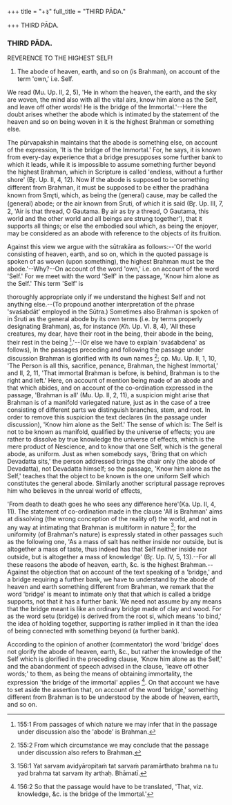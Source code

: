 +++
title = "+३"
full_title = "THIRD PĀDA."

+++
THIRD PĀDA.



### THIRD PĀDA.

REVERENCE TO THE HIGHEST SELF!

1. The abode of heaven, earth, and so on (is Brahman), on account of the term 'own,' i.e. Self.

We read (Mu. Up. II, 2, 5), 'He in whom the heaven, the earth, and the sky are woven, the mind also with all the vital airs, know him alone as the Self, and leave off other words! He is the bridge of the Immortal.'--Here the doubt arises whether the abode which is intimated by the statement of the heaven and so on being woven in it is the highest Brahman or something else.

The pūrvapakshin maintains that the abode is something else, on account of the expression, 'It is the bridge of the Immortal.' For, he says, it is known from every-day experience that a bridge presupposes some further bank to which it leads, while it is impossible to assume something further beyond the highest Brahman, which in Scripture is called 'endless, without a further shore' (Br̥. Up. II, 4, 12). Now if the abode is supposed to be something different from Brahman, it must be supposed to be either the pradhāna known from Smr̥ti, which, as being the (general) cause, may be called the (general) abode; or the air known from Śruti, of which it is said (Br̥. Up. III, 7, 2, 'Air is that thread, O Gautama. By air as by a thread, O Gautama, this world and the other world and all beings are strung together'), that it supports all things; or else the embodied soul which, as being the enjoyer, may be considered as an abode with reference to the objects of its fruition.

Against this view we argue with the sūtrakāra as follows:--'Of the world consisting of heaven, earth, and so on, which in the quoted passage is spoken of as woven (upon something), the highest Brahman must be the abode.'--Why?--On account of the word 'own,' i.e. on account of the word 'Self.' For we meet with the word 'Self' in the passage, 'Know him alone as the Self.' This term 'Self' is

thoroughly appropriate only if we understand the highest Self and not anything else.--(To propound another interpretation of the phrase 'svaśabdāt' employed in the Sūtra.) Sometimes also Brahman is spoken of in Śruti as the general abode by its own terms (i.e. by terms properly designating Brahman), as, for instance (_Kh._ Up. VI. 8, 4), 'All these creatures, my dear, have their root in the being, their abode in the being, their rest in the being [^fn_168].'--(Or else we have to explain 'svaśabdena' as follows), In the passages preceding and following the passage under discussion Brahman is glorified with its own names [^fn_169]; cp. Mu. Up. II, 1, 10, 'The Person is all this, sacrifice, penance, Brahman, the highest Immortal,' and II, 2, 11, 'That immortal Brahman is before, is behind, Brahman is to the right and left.' Here, on account of mention being made of an abode and that which abides, and on account of the co-ordination expressed in the passage, 'Brahman is all' (Mu. Up. II, 2, 11), a suspicion might arise that Brahman is of a manifold variegated nature, just as in the case of a tree consisting of different parts we distinguish branches, stem, and root. In order to remove this suspicion the text declares (in the passage under discussion), 'Know him alone as the Self.' The sense of which is: The Self is not to be known as manifold, qualified by the universe of effects; you are rather to dissolve by true knowledge the universe of effects, which is the mere product of Nescience, and to know that one Self, which is the general abode, as uniform. Just as when somebody says, 'Bring that on which Devadatta sits,' the person addressed brings the chair only (the abode of Devadatta), not Devadatta himself; so the passage, 'Know him alone as the Self,' teaches that the object to be known is the one uniform Self which constitutes the general abode. Similarly another scriptural passage reproves him who believes in the unreal world of effects,

[^fn_168]: 155:1 From passages of which nature we may infer that in the passage under discussion also the 'abode' is Brahman.

[^fn_169]: 155:2 From which circumstance we may conclude that the passage under discussion also refers to Brahman.

 'From death to death goes he who sees any difference here'(Ka. Up. II, 4, 11). The statement of co-ordination made in the clause 'All is Brahman' aims at dissolving (the wrong conception of the reality of) the world, and not in any way at intimating that Brahman is multiform in nature [^fn_170]; for the uniformity (of Brahman's nature) is expressly stated in other passages such as the following one, 'As a mass of salt has neither inside nor outside, but is altogether a mass of taste, thus indeed has that Self neither inside nor outside, but is altogether a mass of knowledge' (Br̥. Up. IV, 5, 13).--For all these reasons the abode of heaven, earth, &c. is the highest Brahman.--Against the objection that on account of the text speaking of a 'bridge,' and a bridge requiring a further bank, we have to understand by the abode of heaven and earth something different from Brahman, we remark that the word 'bridge' is meant to intimate only that that which is called a bridge supports, not that it has a further bank. We need not assume by any means that the bridge meant is like an ordinary bridge made of clay and wood. For as the word setu (bridge) is derived from the root si, which means 'to bind,' the idea of holding together, supporting is rather implied in it than the idea of being connected with something beyond (a further bank).

[^fn_170]: 156:1 Yat sarvam avidyāropitaṁ tat sarvaṁ paramārthato brahma na tu yad brahma tat sarvam ity arthaḥ. Bhāmatī.

According to the opinion of another (commentator) the word 'bridge' does not glorify the abode of heaven, earth, &c., but rather the knowledge of the Self which is glorified in the preceding clause, 'Know him alone as the Self,' and the abandonment of speech advised in the clause, 'leave off other words;' to them, as being the means of obtaining immortality, the expression 'the bridge of the immortal' applies [^fn_171]. On that account we have to set aside the assertion that, on account of the word 'bridge,' something different from Brahman is to be understood by the abode of heaven, earth, and so on.

[^fn_171]: 156:2 So that the passage would have to be translated, 'That, viz. knowledge, &c. is the bridge of the Immortal.'

